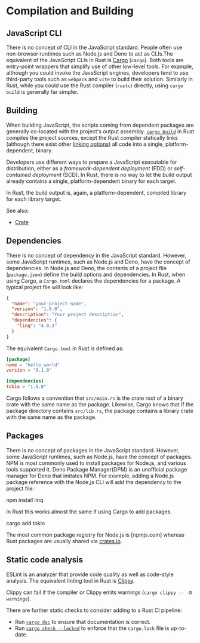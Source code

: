 # Compilation and Building

## JavaScript CLI

There is no concept of CLI in the JavaScript standard. People often use non-browser runtimes such as Node.js and Deno to act as CLIs.The equivalent of the JavaScript CLIs in Rust is [Cargo] (`cargo`). Both tools are entry-point wrappers that simplify use of other low-level tools. For example, although you could invoke the JavaScript engines, developers tend to use third-party tools such as `webpack` and `vite` to build their solution. Similarly in Rust, while you could use the Rust compiler (`rustc`) directly, using `cargo build` is generally far simpler.

[cargo]: https://doc.rust-lang.org/cargo/

## Building

When building JavaScript, the scripts coming from dependent packages are generally co-located with the project's output assembly. [`cargo build`][cargo-build] in Rust compiles the project sources, except the Rust compiler statically links (although there exist other [linking options][linkage]) all code into a single, platform-dependent, binary.

Developers use different ways to prepare a JavaScript executable for distribution, either as a _framework-dependent deployment_ (FDD) or _self-contained deployment_ (SCD). In Rust, there is no way to let the build output already contains a single, platform-dependent binary for each target.

In Rust, the build output is, again, a platform-dependent, compiled library for each library target.

See also:

- [Crate]

[cargo-build]: https://doc.rust-lang.org/cargo/commands/cargo-build.html#cargo-build1
[linkage]: https://doc.rust-lang.org/reference/linkage.html
[crate]: https://doc.rust-lang.org/book/ch07-01-packages-and-crates.html

## Dependencies

There is no concept of dependency in the JavaScript standard. However, some JavaScript runtimes, such as Node.js and Deno, have the concept of dependencies. In Node.js and Deno, the contents of a project file (`package.json`) define the build options and dependencies. In Rust, when using Cargo, a `Cargo.toml` declares the dependencies for a package. A typical project file will look like:

```json
{
  "name": "your-project-name",
  "version": "1.0.0",
  "description": "Your project description",
  "dependencies": {
    "linq": "4.0.3"
  }
}
```

The equivalent `Cargo.toml` in Rust is defined as:

```toml
[package]
name = "hello_world"
version = "0.1.0"

[dependencies]
tokio = "1.0.0"
```

Cargo follows a convention that `src/main.rs` is the crate root of a binary crate with the same name as the package. Likewise, Cargo knows that if the package directory contains `src/lib.rs`, the package contains a library crate with the same name as the package.

## Packages
There is no concept of packages in the JavaScript standard. However, some JavaScript runtimes, such as Node.js, have the concept of packages. NPM is most commonly used to install packages for Node.js, and various tools supported it. Deno Package Manager(DPM) is an unofficial package manager for Deno that imitates NPM.
For example, adding a Node.js package reference with the Node,js CLI will add the
dependency to the project file:

  npm install linq

In Rust this works almost the same if using Cargo to add packages.

  cargo add tokio

The most common package registry for Node.js is [npmjs.com] whereas Rust packages are usually shared via [crates.io].

[nuget.org]: https://www.npmjs.com/
[crates.io]: https://crates.io

## Static code analysis

ESLint is an analyzer that provide code quality as well as code-style analysis. The equivalent linting tool in Rust
is [Clippy].

Clippy can fail if the compiler or Clippy emits warnings (`cargo clippy -- -D warnings`).

There are further static checks to consider adding to a Rust CI pipeline:

- Run [`cargo doc`][cargo-doc] to ensure that documentation is correct.
- Run [`cargo check --locked`][cargo-check] to enforce that the `Cargo.lock` file is up-to-date.

[clippy]: https://github.com/rust-lang/rust-clippy
[cargo-doc]: https://doc.rust-lang.org/cargo/commands/cargo-doc.html
[cargo-check]: https://doc.rust-lang.org/cargo/commands/cargo-check.html#manifest-options
